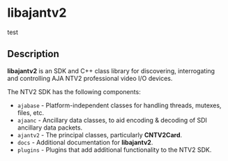 # libajantv2
test
## Description

**libajantv2** is an SDK and C++ class library for discovering, interrogating and controlling AJA NTV2 professional video I/O devices.

The NTV2 SDK has the following components:
- `ajabase` - Platform-independent classes for handling threads, mutexes, files, etc.
- `ajaanc` - Ancillary data classes, to aid encoding & decoding of SDI ancillary data packets.
- `ajantv2` - The principal classes, particularly **CNTV2Card**.
- `docs` - Additional documentation for **libajantv2**.
- `plugins` - Plugins that add additional functionality to the NTV2 SDK.
